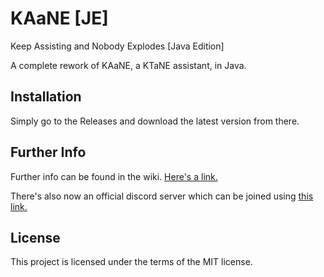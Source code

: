 # KAaNE [JE]
Keep Assisting and Nobody Explodes [Java Edition]

A complete rework of KAaNE, a KTaNE assistant, in Java.

## Installation

Simply go to the Releases and download the latest version from there.

## Further Info

Further info can be found in the wiki. [Here's a link.](https://github.com/GamingGuyTyler/KAaNE-JE-/wiki)

There's also now an official discord server which can be joined using [this link.](https://discord.gg/SdaFUAm)

## License

This project is licensed under the terms of the MIT license.

